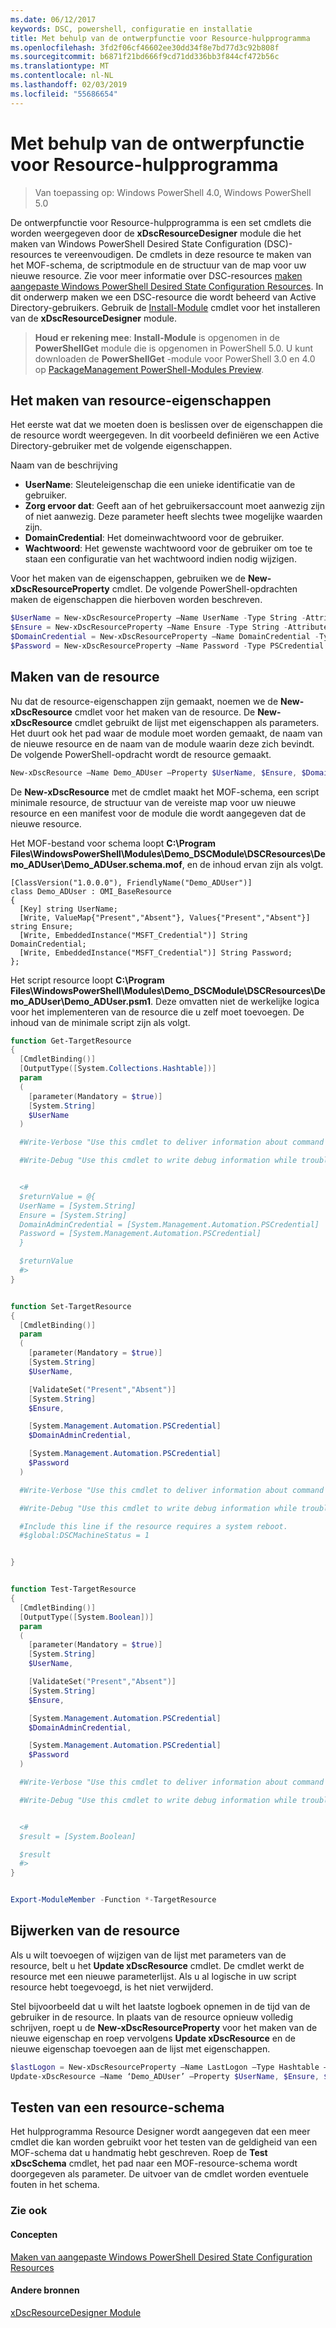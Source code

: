 ```yaml
---
ms.date: 06/12/2017
keywords: DSC, powershell, configuratie en installatie
title: Met behulp van de ontwerpfunctie voor Resource-hulpprogramma
ms.openlocfilehash: 3fd2f06cf46602ee30dd34f8e7bd77d3c92b808f
ms.sourcegitcommit: b6871f21bd666f9cd71dd336bb3f844cf472b56c
ms.translationtype: MT
ms.contentlocale: nl-NL
ms.lasthandoff: 02/03/2019
ms.locfileid: "55686654"
---
```

# <a name="using-the-resource-designer-tool"></a>Met behulp van de ontwerpfunctie voor Resource-hulpprogramma

> Van toepassing op: Windows PowerShell 4.0, Windows PowerShell 5.0

De ontwerpfunctie voor Resource-hulpprogramma is een set cmdlets die worden weergegeven door de **xDscResourceDesigner** module die het maken van Windows PowerShell Desired State Configuration (DSC)-resources te vereenvoudigen. De cmdlets in deze resource te maken van het MOF-schema, de scriptmodule en de structuur van de map voor uw nieuwe resource. Zie voor meer informatie over DSC-resources [maken aangepaste Windows PowerShell Desired State Configuration Resources](authoringResource.md).
In dit onderwerp maken we een DSC-resource die wordt beheerd van Active Directory-gebruikers.
Gebruik de [Install-Module](/powershell/module/PowershellGet/Install-Module) cmdlet voor het installeren van de **xDscResourceDesigner** module.

>**Houd er rekening mee**: **Install-Module** is opgenomen in de **PowerShellGet** module die is opgenomen in PowerShell 5.0. U kunt downloaden de **PowerShellGet** -module voor PowerShell 3.0 en 4.0 op [PackageManagement PowerShell-Modules Preview](https://www.microsoft.com/en-us/download/details.aspx?id=49186).

## <a name="creating-resource-properties"></a>Het maken van resource-eigenschappen
Het eerste wat dat we moeten doen is beslissen over de eigenschappen die de resource wordt weergegeven. In dit voorbeeld definiëren we een Active Directory-gebruiker met de volgende eigenschappen.

Naam van de beschrijving
* **UserName**: Sleuteleigenschap die een unieke identificatie van de gebruiker.
* **Zorg ervoor dat**: Geeft aan of het gebruikersaccount moet aanwezig zijn of niet aanwezig. Deze parameter heeft slechts twee mogelijke waarden zijn.
* **DomainCredential**: Het domeinwachtwoord voor de gebruiker.
* **Wachtwoord**: Het gewenste wachtwoord voor de gebruiker om toe te staan een configuratie van het wachtwoord indien nodig wijzigen.

Voor het maken van de eigenschappen, gebruiken we de **New-xDscResourceProperty** cmdlet. De volgende PowerShell-opdrachten maken de eigenschappen die hierboven worden beschreven.

```powershell
$UserName = New-xDscResourceProperty –Name UserName -Type String -Attribute Key
$Ensure = New-xDscResourceProperty –Name Ensure -Type String -Attribute Write –ValidateSet “Present”, “Absent”
$DomainCredential = New-xDscResourceProperty –Name DomainCredential -Type PSCredential -Attribute Write
$Password = New-xDscResourceProperty –Name Password -Type PSCredential -Attribute Write
```

## <a name="create-the-resource"></a>Maken van de resource

Nu dat de resource-eigenschappen zijn gemaakt, noemen we de **New-xDscResource** cmdlet voor het maken van de resource. De **New-xDscResource** cmdlet gebruikt de lijst met eigenschappen als parameters. Het duurt ook het pad waar de module moet worden gemaakt, de naam van de nieuwe resource en de naam van de module waarin deze zich bevindt. De volgende PowerShell-opdracht wordt de resource gemaakt.

```powershell
New-xDscResource –Name Demo_ADUser –Property $UserName, $Ensure, $DomainCredential, $Password –Path ‘C:\Program Files\WindowsPowerShell\Modules’ –ModuleName Demo_DSCModule
```

De **New-xDscResource** met de cmdlet maakt het MOF-schema, een script minimale resource, de structuur van de vereiste map voor uw nieuwe resource en een manifest voor de module die wordt aangegeven dat de nieuwe resource.

Het MOF-bestand voor schema loopt **C:\Program Files\WindowsPowerShell\Modules\Demo_DSCModule\DSCResources\Demo_ADUser\Demo_ADUser.schema.mof**, en de inhoud ervan zijn als volgt.

```
[ClassVersion("1.0.0.0"), FriendlyName("Demo_ADUser")]
class Demo_ADUser : OMI_BaseResource
{
  [Key] string UserName;
  [Write, ValueMap{"Present","Absent"}, Values{"Present","Absent"}] string Ensure;
  [Write, EmbeddedInstance("MSFT_Credential")] String DomainCredential;
  [Write, EmbeddedInstance("MSFT_Credential")] String Password;
};
```

Het script resource loopt **C:\Program Files\WindowsPowerShell\Modules\Demo_DSCModule\DSCResources\Demo_ADUser\Demo_ADUser.psm1**. Deze omvatten niet de werkelijke logica voor het implementeren van de resource die u zelf moet toevoegen. De inhoud van de minimale script zijn als volgt.

```powershell
function Get-TargetResource
{
  [CmdletBinding()]
  [OutputType([System.Collections.Hashtable])]
  param
  (
    [parameter(Mandatory = $true)]
    [System.String]
    $UserName
  )

  #Write-Verbose "Use this cmdlet to deliver information about command processing."

  #Write-Debug "Use this cmdlet to write debug information while troubleshooting."


  <#
  $returnValue = @{
  UserName = [System.String]
  Ensure = [System.String]
  DomainAdminCredential = [System.Management.Automation.PSCredential]
  Password = [System.Management.Automation.PSCredential]
  }

  $returnValue
  #>
}


function Set-TargetResource
{
  [CmdletBinding()]
  param
  (
    [parameter(Mandatory = $true)]
    [System.String]
    $UserName,

    [ValidateSet("Present","Absent")]
    [System.String]
    $Ensure,

    [System.Management.Automation.PSCredential]
    $DomainAdminCredential,

    [System.Management.Automation.PSCredential]
    $Password
  )

  #Write-Verbose "Use this cmdlet to deliver information about command processing."

  #Write-Debug "Use this cmdlet to write debug information while troubleshooting."

  #Include this line if the resource requires a system reboot.
  #$global:DSCMachineStatus = 1


}


function Test-TargetResource
{
  [CmdletBinding()]
  [OutputType([System.Boolean])]
  param
  (
    [parameter(Mandatory = $true)]
    [System.String]
    $UserName,

    [ValidateSet("Present","Absent")]
    [System.String]
    $Ensure,

    [System.Management.Automation.PSCredential]
    $DomainAdminCredential,

    [System.Management.Automation.PSCredential]
    $Password
  )

  #Write-Verbose "Use this cmdlet to deliver information about command processing."

  #Write-Debug "Use this cmdlet to write debug information while troubleshooting."


  <#
  $result = [System.Boolean]

  $result
  #>
}


Export-ModuleMember -Function *-TargetResource
```

## <a name="updating-the-resource"></a>Bijwerken van de resource

Als u wilt toevoegen of wijzigen van de lijst met parameters van de resource, belt u het **Update xDscResource** cmdlet. De cmdlet werkt de resource met een nieuwe parameterlijst. Als u al logische in uw script resource hebt toegevoegd, is het niet verwijderd.

Stel bijvoorbeeld dat u wilt het laatste logboek opnemen in de tijd van de gebruiker in de resource. In plaats van de resource opnieuw volledig schrijven, roept u de **New-xDscResourceProperty** voor het maken van de nieuwe eigenschap en roep vervolgens **Update xDscResource** en de nieuwe eigenschap toevoegen aan de lijst met eigenschappen.

```powershell
$lastLogon = New-xDscResourceProperty –Name LastLogon –Type Hashtable –Attribute Write –Description “For mapping users to their last log on time”
Update-xDscResource –Name ‘Demo_ADUser’ –Property $UserName, $Ensure, $DomainCredential, $Password, $lastLogon -Force
```

## <a name="testing-a-resource-schema"></a>Testen van een resource-schema

Het hulpprogramma Resource Designer wordt aangegeven dat een meer cmdlet die kan worden gebruikt voor het testen van de geldigheid van een MOF-schema dat u handmatig hebt geschreven. Roep de **Test xDscSchema** cmdlet, het pad naar een MOF-resource-schema wordt doorgegeven als parameter. De uitvoer van de cmdlet worden eventuele fouten in het schema.

### <a name="see-also"></a>Zie ook

#### <a name="concepts"></a>Concepten
[Maken van aangepaste Windows PowerShell Desired State Configuration Resources](authoringResource.md)

#### <a name="other-resources"></a>Andere bronnen
[xDscResourceDesigner Module](https://www.powershellgallery.com/packages/xDscResourceDesigner/1.12.0.0)

